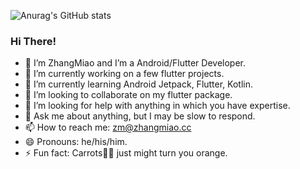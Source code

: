 ![Anurag's GitHub stats](https://github-readme-stats.vercel.app/api?username=zhangmiaocc&show_icons=true&theme=cobalt)  

<!--![Top Langs](https://github-readme-stats.vercel.app/api/top-langs/?username=zhangmiaocc&layout=compact&theme=cobalt)-->

### Hi There!
- 👀 I’m ZhangMiao and I’m a Android/Flutter Developer.
- 🔭 I’m currently working on a few flutter projects.
- 🌱 I’m currently learning Android Jetpack, Flutter, Kotlin.
- 👯 I’m looking to collaborate on my flutter package.
- 🤔 I’m looking for help with anything in which you have expertise.
- 💬 Ask me about anything, but I may be slow to respond.
- 📫 How to reach me: zm@zhangmiao.cc
- 😄 Pronouns: he/his/him.
- ⚡ Fun fact: Carrots🥕🥕 just might turn you orange.
